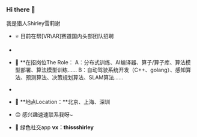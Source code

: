 ### Hi there 👋
我是猎人Shirley雪莉谢
- ⭐ 目前在帮[VR\AR]赛道国内头部团队招聘
- 
- 🌱 **在招岗位The Role：
A：分布式训练、AI编译器、算子/算子库、算法模型部署、算法模型训练......
B：自动驾驶系统开发（C++、golang）、感知算法、预测算法、决策规划算法、SLAM算法......
- 
- 📌 **地点Location：**北京、上海、深圳


- 😊 感兴趣速速联系我呀~
- 💬 绿色社交app **vx：thissshirley**
<!--
**Shirleyee/Shirleyee** is a ✨ _special_ ✨ repository because its `README.md` (this file) appears on your GitHub profile.

Here are some ideas to get you started:


- 📫 
- 😄 Pronouns: ...
- ⚡ Fun fact: ...
-->
